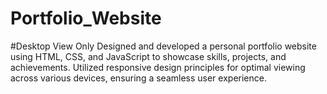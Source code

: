 # Portfolio_Website
#Desktop View Only
Designed and developed a personal portfolio website using HTML, CSS, and JavaScript to showcase skills, projects, and achievements. Utilized responsive design principles for optimal viewing across various devices, ensuring a seamless user experience.
